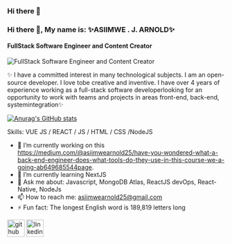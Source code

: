 ### Hi there 👋


### Hi there 👋, My name is: ✨ASIIMWE . J. ARNOLD✨
#### FullStack Software Engineer and Content Creator
![FullStack Software Engineer and Content Creator](https://)

✨ I have a committed interest in many technological subjects. I am an open-source developer. I love tobe creative and inventive. I have over 4 years of experience working as a full-stack software developerlooking for an opportunity to work with teams and projects in areas front-end, back-end, systemintegration✨

[![Anurag's GitHub stats](https://github-readme-stats.vercel.app/api?username=asiimwearnold)](https://github.com/anuraghazra/github-readme-stats)

Skills: VUE JS / REACT / JS / HTML / CSS /NodeJS

- 🔭 I’m currently working on this https://medium.com/@asiimwearnold25/have-you-wondered-what-a-back-end-engineer-does-what-tools-do-they-use-in-this-course-we-a-going-ab649685544page. 
- 🌱 I’m currently learning NextJS 
- 💬 Ask me about: 
      Javascript, MongoDB Atlas, ReactJS 
      devOps, React-Native, NodeJs
- 📫 How to reach me: asiimwearnold25@gmail.com 
- ⚡ Fun fact: The longest English word is 189,819 letters long 


[<img src='https://cdn.jsdelivr.net/npm/simple-icons@3.0.1/icons/github.svg' alt='github' height='40'>](https://github.com/https://github.com/asiimwearnold)  [<img src='https://cdn.jsdelivr.net/npm/simple-icons@3.0.1/icons/linkedin.svg' alt='linkedin' height='40'>](https://www.linkedin.com/in/https://www.linkedin.com/in/asiimwe-arnold-692a3aa0//)  



